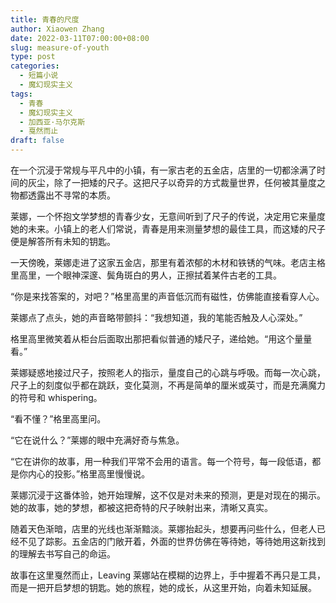 ```yaml
---
title: 青春的尺度
author: Xiaowen Zhang
date: 2022-03-11T07:00:00+08:00
slug: measure-of-youth
type: post
categories:
  - 短篇小说
  - 魔幻现实主义
tags:
  - 青春
  - 魔幻现实主义
  - 加西亚·马尔克斯
  - 戛然而止
draft: false
---
```


在一个沉浸于常规与平凡中的小镇，有一家古老的五金店，店里的一切都涂满了时间的灰尘，除了一把矮的尺子。这把尺子以奇异的方式裁量世界，任何被其量度之物都透露出不寻常的本质。

莱娜，一个怀抱文学梦想的青春少女，无意间听到了尺子的传说，决定用它来量度她的未来。小镇上的老人们常说，青春是用来测量梦想的最佳工具，而这矮的尺子便是解答所有未知的钥匙。

一天傍晚，莱娜走进了这家五金店，那里有着浓郁的木材和铁锈的气味。老店主格里高里，一个眼神深邃、鬓角斑白的男人，正擦拭着某件古老的工具。

“你是来找答案的，对吧？”格里高里的声音低沉而有磁性，仿佛能直接看穿人心。

莱娜点了点头，她的声音略带颤抖：“我想知道，我的笔能否触及人心深处。”

格里高里微笑着从柜台后面取出那把看似普通的矮尺子，递给她。“用这个量量看。”

莱娜疑惑地接过尺子，按照老人的指示，量度自己的心跳与呼吸。而每一次心跳，尺子上的刻度似乎都在跳跃，变化莫测，不再是简单的厘米或英寸，而是充满魔力的符号和 whispering。

“看不懂？”格里高里问。

“它在说什么？”莱娜的眼中充满好奇与焦急。

“它在讲你的故事，用一种我们平常不会用的语言。每一个符号，每一段低语，都是你内心的投影。”格里高里慢慢说。

莱娜沉浸于这番体验，她开始理解，这不仅是对未来的预测，更是对现在的揭示。她的故事，她的梦想，都被这把奇特的尺子映射出来，清晰又真实。

随着天色渐暗，店里的光线也渐渐黯淡。莱娜抬起头，想要再问些什么，但老人已经不见了踪影。五金店的门敞开着，外面的世界仿佛在等待她，等待她用这新找到的理解去书写自己的命运。

故事在这里戛然而止，Leaving 莱娜站在模糊的边界上，手中握着不再只是工具，而是一把开启梦想的钥匙。她的旅程，她的成长，从这里开始，向着未知延展。